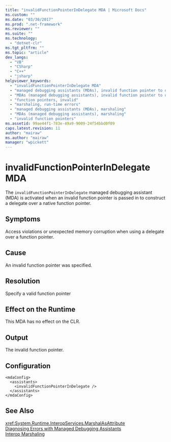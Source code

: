 ```yaml
---
title: "invalidFunctionPointerInDelegate MDA | Microsoft Docs"
ms.custom: ""
ms.date: "03/30/2017"
ms.prod: ".net-framework"
ms.reviewer: ""
ms.suite: ""
ms.technology: 
  - "dotnet-clr"
ms.tgt_pltfrm: ""
ms.topic: "article"
dev_langs: 
  - "VB"
  - "CSharp"
  - "C++"
  - "jsharp"
helpviewer_keywords: 
  - "invalidFunctionPointerInDelegate MDA"
  - "managed debugging assistants (MDAs), invalid function pointer to delegates"
  - "MDAs (managed debugging assistants), invalid function pointer to delegates"
  - "function pointers, invalid"
  - "marshaling, run-time errors"
  - "managed debugging assistants (MDAs), marshaling"
  - "MDAs (managed debugging assistants), marshaling"
  - "invalid function pointers"
ms.assetid: 99ae44f1-783e-49a9-9009-24f54bbd0f09
caps.latest.revision: 11
author: "mairaw"
ms.author: "mairaw"
manager: "wpickett"
---
```

# invalidFunctionPointerInDelegate MDA
The `invalidFunctionPointerInDelegate` managed debugging assistant (MDA) is activated when an invalid function pointer is passed in to construct a delegate over a native function pointer.  
  
## Symptoms  
 Access violations or unexpected memory corruption when using a delegate over a function pointer.  
  
## Cause  
 An invalid function pointer was specified.  
  
## Resolution  
 Specify a valid function pointer  
  
## Effect on the Runtime  
 This MDA has no effect on the CLR.  
  
## Output  
 The invalid function pointer.  
  
## Configuration  
  
```  
<mdaConfig>  
  <assistants>  
    <invalidFunctionPointerInDelegate />  
  </assistants>  
</mdaConfig>  
```  
  
## See Also  
 <xref:System.Runtime.InteropServices.MarshalAsAttribute>   
 [Diagnosing Errors with Managed Debugging Assistants](../../../docs/framework/debug-trace-profile/diagnosing-errors-with-managed-debugging-assistants.md)   
 [Interop Marshaling](../../../docs/framework/interop/interop-marshaling.md)